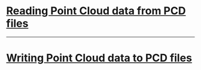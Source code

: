 # [Reading Point Cloud data from PCD files](http://www.pointclouds.org/documentation/tutorials/reading_pcd.php#reading-pcd)


















---

# [Writing Point Cloud data to PCD files](http://www.pointclouds.org/documentation/tutorials/writing_pcd.php#writing-pcd)